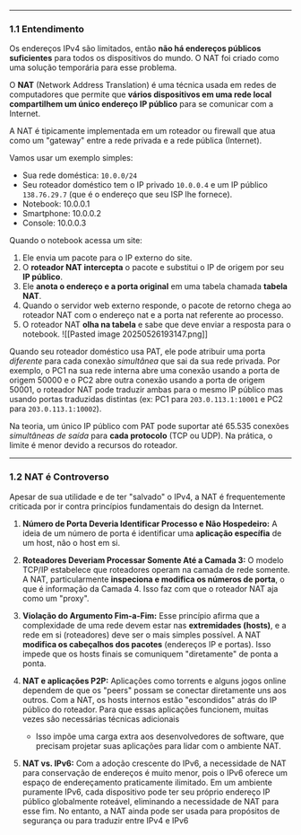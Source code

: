 
---

### **1.1 Entendimento**
Os endereços IPv4 são limitados, então **não há endereços públicos suficientes** para todos os dispositivos do mundo. O NAT foi criado como uma solução temporária para esse problema.

O **NAT** (Network Address Translation) é uma técnica usada em redes de computadores que permite que **vários dispositivos em uma rede local compartilhem um único endereço IP público** para se comunicar com a Internet.

A NAT é tipicamente implementada em um roteador ou firewall que atua como um "gateway" entre a rede privada e a rede pública (Internet).

Vamos usar um exemplo simples:
- Sua rede doméstica: `10.0.0/24`
- Seu roteador doméstico tem o IP privado `10.0.0.4` e um IP público `138.76.29.7` (que é o endereço que seu ISP lhe fornece).
- Notebook: 10.0.0.1
- Smartphone: 10.0.0.2
- Console: 10.0.0.3

Quando o notebook acessa um site:
1. Ele envia um pacote para o IP externo do site.
2. O **roteador NAT intercepta** o pacote e substitui o IP de origem por seu **IP público**.
3. Ele **anota o endereço e a porta original** em uma tabela chamada **tabela NAT**.
4. Quando o servidor web externo responde, o pacote de retorno chega ao roteador NAT com o endereço nat e a porta nat referente ao processo.
5. O roteador NAT **olha na tabela** e sabe que deve enviar a resposta para o notebook.
![[Pasted image 20250526193147.png]]

Quando seu roteador doméstico usa PAT, ele pode atribuir uma porta _diferente_ para cada conexão _simultânea_ que sai da sua rede privada. Por exemplo, o PC1 na sua rede interna abre uma conexão usando a porta de origem 50000 e o PC2 abre outra conexão usando a porta de origem 50001, o roteador NAT pode traduzir ambas para o mesmo IP público mas usando portas traduzidas distintas (ex: PC1 para `203.0.113.1:10001` e PC2 para `203.0.113.1:10002`).

Na teoria, um único IP público com PAT pode suportar até 65.535 conexões _simultâneas de saída_ para **cada protocolo** (TCP ou UDP).  Na prática, o limite é menor devido a recursos do roteador.


---
### **1.2 NAT é Controverso**
Apesar de sua utilidade e de ter "salvado" o IPv4, a NAT é frequentemente criticada por ir contra princípios fundamentais do design da Internet.
1. **Número de Porta Deveria Identificar Processo e Não Hospedeiro:** A ideia de um número de porta é identificar uma **aplicação específia** de um host, não o host em si. 

2. **Roteadores Deveriam Processar Somente Até a Camada 3:** O modelo TCP/IP estabelece que roteadores operam na camada de rede somente. A NAT, particularmente **inspeciona e modifica os números de porta**, o que é informação da Camada 4. Isso faz com que o roteador NAT aja como um "proxy".

3. **Violação do Argumento Fim-a-Fim:** Esse princípio afirma que a complexidade de uma rede devem estar nas **extremidades (hosts)**, e a rede em si (roteadores) deve ser o mais simples possível. A NAT **modifica os cabeçalhos dos pacotes** (endereços IP e portas). Isso impede que os hosts finais se comuniquem "diretamente" de ponta a ponta.
    
4. **NAT e aplicações P2P:** Aplicações como torrents e alguns jogos online dependem de que os "peers" possam se conectar diretamente uns aos outros. Com a NAT, os hosts internos estão "escondidos" atrás do IP público do roteador. Para que essas aplicações funcionem, muitas vezes são necessárias técnicas adicionais
    - Isso impõe uma carga extra aos desenvolvedores de software, que precisam projetar suas aplicações para lidar com o ambiente NAT.

5. **NAT vs. IPv6:** Com a adoção crescente do IPv6, a necessidade de NAT para conservação de endereços é muito menor, pois o IPv6 oferece um espaço de endereçamento praticamente ilimitado. Em um ambiente puramente IPv6, cada dispositivo pode ter seu próprio endereço IP público globalmente roteável, eliminando a necessidade de NAT para esse fim. No entanto, a NAT ainda pode ser usada para propósitos de segurança ou para traduzir entre IPv4 e IPv6 